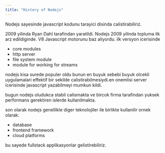 ```yaml
---
title: "History of Nodejs"
---
```


Nodejs sayesinde javascript kodunu tarayici disinda calistirabiliriz.

2009 yilinda Ryan Dahl tarafindan yaratildi. Nodejs 2009 yilinda topluma ilk arz edildiginde. V8 Javascript motorunu baz aliyordu. ilk versyon icerisinde

- core modules
- http server
- file system module
- module for working for streams

nodejs kisa surede populer oldu bunun en buyuk sebebi buyuk olcekli uygulamalari effektif bir sekilde calistirabilmesiydi.en onemlisi server icerisinde javascript yazabilmeyi mumkun kildi.

bugun nodejs oludukca stabil calismakta ve bircok firma tarafindan yuksek performans gerektiren islerde kullanilmakta.

son olarak nodejs genellikle diger teknolojiler ile birlikte kullanilir ornek olarak:

- database
- frontend framework
- cloud platforms

bu sayede fullstack applikasyonlar gelistirebiliriz.
